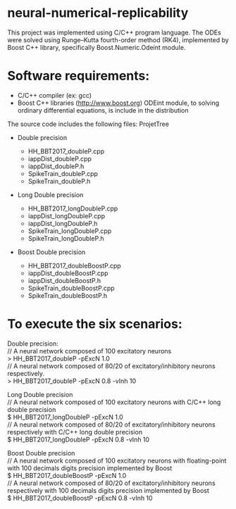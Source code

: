 # neural-numerical-replicability
This project was implemented using C/C++ program language. The ODEs were solved using Runge–Kutta fourth-order method (RK4), implemented by Boost C++ library, specifically Boost.Numeric.Odeint module.

# Software requirements:
- C/C++ compiler (ex: gcc)
- Boost C++ libraries (http://www.boost.org)
    ODEint module, to solving ordinary differential equations, is include in the distribution 

The source code includes the following files:
ProjetTree
  - Double precision
    - HH_BBT2017_doubleP.cpp
    - iappDist_doubleP.cpp
    - iappDist_doubleP.h
    - SpikeTrain_doubleP.cpp
    - SpikeTrain_doubleP.h
  
  - Long Double precision
    - HH_BBT2017_longDoubleP.cpp
    - iappDist_longDoubleP.cpp
    - iappDist_longDoubleP.h
    - SpikeTrain_longDoubleP.cpp
    - SpikeTrain_longDoubleP.h
    
  - Boost Double precision
    - HH_BBT2017_doubleBoostP.cpp
    - iappDist_doubleBoostP.cpp
    - iappDist_doubleBoostP.h
    - SpikeTrain_doubleBoostP.cpp
    - SpikeTrain_doubleBoostP.h

# To execute the six scenarios: 
  Double precision:<br>
    // A neural network composed of 100 excitatory neurons <br>
    >	HH_BBT2017_doubleP -pExcN 1.0  <br>
    // A neural network composed of 80/20 of excitatory/inhibitory neurons respectively. <br>
    >	HH_BBT2017_doubleP -pExcN 0.8 -vInh 10 <br>

  Long Double precision<br>
    // A neural network composed of 100 excitatory neurons with C/C++ long double precision <br>
    $	HH_BBT2017_longDoubleP -pExcN 1.0  <br>
    // A neural network composed of 80/20 of excitatory/inhibitory neurons respectively with C/C++ long double precision <br>
    $	HH_BBT2017_longDoubleP -pExcN 0.8 -vInh 10 <br>
  
  Boost Double precision<br>
    // A neural network composed of 100 excitatory neurons with floating-point with 100 decimals digits precision implemented by Boost <br>
    $	HH_BBT2017_doubleBoostP -pExcN 1.0 <br>
    // A neural network composed of 80/20 of excitatory/inhibitory neurons respectively with 100 decimals digits precision implemented by Boost<br>
    $ HH_BBT2017_doubleBoostP -pExcN 0.8 -vInh 10 <br>

